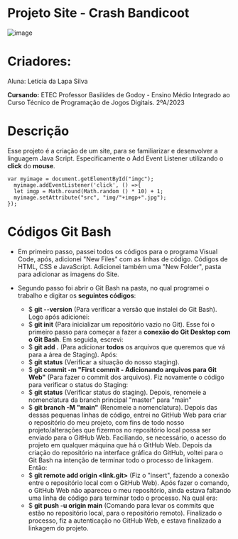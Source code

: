 # Projeto Site - Crash Bandicoot
![image](https://github.com/LehLapa/SiteDJWII/blob/main/Crash.avif)
# Criadores:
Aluna: Letícia da Lapa Silva 

**Cursando:** ETEC Professor Basilídes de Godoy - Ensino Médio Integrado ao Curso Técnico de Programação de Jogos Digitais. 2ºA/2023

# Descrição 
Esse projeto é a criação de um site, para se familiarizar e desenvolver a linguagem Java Script. Especificamente o Add Event Listener utilizando o **click** do **mouse**. 

    var myimage = document.getElementById("imgc");
      myimage.addEventListener('click', () =>{
      let imgp = Math.round(Math.random () * 10) + 1;
      myimage.setAttribute("src", "img/"+imgp+".jpg");
    });
##
# Códigos Git Bash
- Em primeiro passo, passei todos os códigos para o programa Visual Code, após, adicionei "New Files" com as linhas de código. Códigos de HTML, CSS e JavaScript. Adicionei também uma "New Folder", pasta para adicionar as imagens do Site. 

- Segundo passo foi abrir o Git Bash na pasta, no qual programei o trabalho e digitar os **seguintes códigos**:
    - $ **git --version** (Para verificar a versão que instalei do Git Bash). Logo após adicionei:
    - $ **git init** (Para inicializar um repositório vazio no Git). Esse foi o primeiro passo para começar a fazer a **conexão do Git Desktop com o Git Bash**. Em seguida, escrevi:
    - $ **git add .** (Para adicionar **todos** os arquivos que queremos que vá para a área de Staging). Após:
    - $ **git status** (Verificar a situação do nosso staging). 
    - $ **git commit -m "First commit - Adicionando arquivos para Git Web"** (Para fazer o commit dos arquivos). Fiz novamente o código para verificar o status do Staging:
    - $ **git status** (Verificar status do staging). Depois, renomeie a nomenclatura da branch principal "master" para "main"
    - $ **git branch -M "main"** (Renomeie a nomenclatura). Depois das dessas pequenas linhas de código, entrei no GitHub Web para criar o repositório do meu projeto, com fins de todo nosso projeto/alterações que fizermos no repositório local possa ser enviado para o GitHub Web. Faciliando, se necessário, o acesso do projeto em qualquer máquina que há o GitHub Web. Depois da criação do repositório na interface gráfica do GitHub, voltei para o Git Bash na intenção de terminar todo o processo de linkagem. Então:
    - $ **git remote add origin <link.git>** (Fiz o "insert", fazendo a conexão entre o repositório local com o GitHub Web). Após fazer o comando, o GitHub Web não apareceu o meu repositório, ainda estava faltando uma linha de código para terminar todo o processo. Na qual era:
    - $ **git push -u origin main** (Comando para levar os commits que estão no repositório local, para o repositório remoto). Finalizado o processo, fiz a autenticação no GitHub Web, e estava finalizado a linkagem do projeto.
